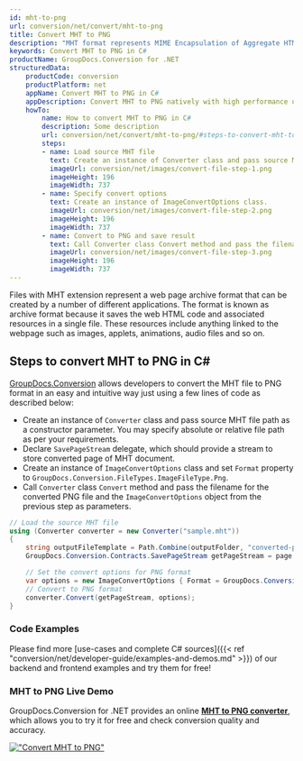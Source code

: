```yaml
---
id: mht-to-png
url: conversion/net/convert/mht-to-png
title: Convert MHT to PNG
description: "MHT format represents MIME Encapsulation of Aggregate HTML with .mht extension. Learn how to convert MHT to PNG file programmatically in C# language using GroupDocs.Conversion for .NET library."
keywords: Convert MHT to PNG in C#
productName: GroupDocs.Conversion for .NET
structuredData:
    productCode: conversion
    productPlatform: net
    appName: Convert MHT to PNG in C#
    appDescription: Convert MHT to PNG natively with high performance using C# language and server side GroupDocs.Conversion for .NET APIs, without the use of any software like Microsoft or Open Office.
    howTo:
        name: How to convert MHT to PNG in C# 
        description: Some description
        url: conversion/net/convert/mht-to-png/#steps-to-convert-mht-to-png-in-c
        steps:
        - name: Load source MHT file 
          text: Create an instance of Converter class and pass source MHT file path as a constructor parameter. You may specify absolute or relative file path as per your requirements. 
          imageUrl: conversion/net/images/convert-file-step-1.png
          imageHeight: 196
          imageWidth: 737
        - name: Specify convert options 
          text: Create an instance of ImageConvertOptions class.
          imageUrl: conversion/net/images/convert-file-step-2.png
          imageHeight: 196
          imageWidth: 737
        - name: Convert to PNG and save result 
          text: Call Converter class Convert method and pass the filename for the converted HTML file and the ImageConvertOptions object from the previous step as parameters.
          imageUrl: conversion/net/images/convert-file-step-3.png
          imageHeight: 196
          imageWidth: 737
---
```


Files with MHT extension represent a web page archive format that can be created by a number of different applications. The format is known as archive format because it saves the web HTML code and associated resources in a single file. These resources include anything linked to the webpage such as images, applets, animations, audio files and so on.

## Steps to convert MHT to PNG in C#

[GroupDocs.Conversion](https://products.groupdocs.com/conversion/net) allows developers to convert the MHT file to PNG format in an easy and intuitive way just using a few lines of code as described below:

* Create an instance of `Converter` class and pass source MHT file path as a constructor parameter. You may specify absolute or relative file path as per your requirements. 
* Declare `SavePageStream` delegate, which should provide a stream to store converted page of MHT document.
* Create an instance of `ImageConvertOptions` class and set `Format` property to `GroupDocs.Conversion.FileTypes.ImageFileType.Png`.
* Call `Converter` class `Convert` method and pass the filename for the converted PNG file and the `ImageConvertOptions` object from the previous step as parameters.

```csharp
// Load the source MHT file
using (Converter converter = new Converter("sample.mht"))
{
    string outputFileTemplate = Path.Combine(outputFolder, "converted-page-{0}.png");
    GroupDocs.Conversion.Contracts.SavePageStream getPageStream = page => new FileStream(string.Format(outputFileTemplate, page), FileMode.Create);

    // Set the convert options for PNG format
    var options = new ImageConvertOptions { Format = GroupDocs.Conversion.FileTypes.ImageFileType.Png };   
    // Convert to PNG format
    converter.Convert(getPageStream, options);
}
```

### Code Examples

Please find more [use-cases and complete C# sources]({{< ref "conversion/net/developer-guide/examples-and-demos.md" >}}) of our backend and frontend examples and try them for free!

### MHT to PNG Live Demo

GroupDocs.Conversion for .NET provides an online [**MHT to PNG converter**](https://products.groupdocs.app/conversion/mht-to-png), which allows you to try it for free and check conversion quality and accuracy.

[!["Convert MHT to PNG"](conversion/net/images/convert-to-png/convert-mht-to-png.png)](https://products.groupdocs.app/conversion/mht-to-png)